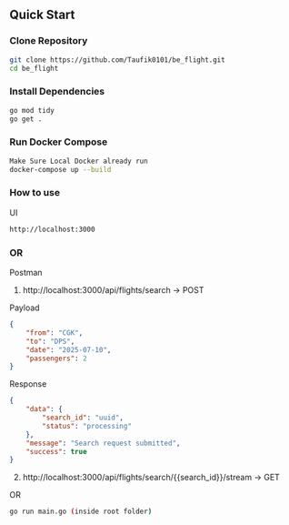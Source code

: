 ## Quick Start

### Clone Repository

```bash
git clone https://github.com/Taufik0101/be_flight.git
cd be_flight
```

### Install Dependencies
```bash
go mod tidy
go get .
```

### Run Docker Compose
```bash
Make Sure Local Docker already run
docker-compose up --build
```

### How to use
UI
```bash
http://localhost:3000
```

### OR

Postman
1. http://localhost:3000/api/flights/search -> POST

Payload
```json
{
    "from": "CGK",
    "to": "DPS",
    "date": "2025-07-10",
    "passengers": 2
}
```

Response
```json
{
    "data": {
        "search_id": "uuid",
        "status": "processing"
    },
    "message": "Search request submitted",
    "success": true
}
```

2. http://localhost:3000/api/flights/search/{{search_id}}/stream -> GET

OR

```bash
go run main.go (inside root folder)